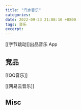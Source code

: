 ```yaml
---
title: "汽水音乐"
categories: 
date: 2022-09-23 21:08:10 +0800
tags: 音乐
excerpt: 
---
```


[[字节跳动]]出品音乐 App




## 竞品



[[QQ音乐]]


[[网易云音乐]]




## Misc


